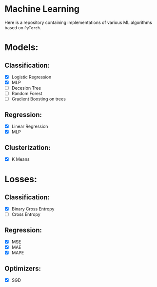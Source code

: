 # Machine Learning
Here is a repository containing implementations of various ML algorithms based on `PyTorch`.

# Models:

## Classification:
- [x] Logistic Regression
- [x] MLP
- [ ] Decesion Tree
- [ ] Random Forest
- [ ] Gradient Boosting on trees

## Regression:
- [x] Linear Regression
- [x] MLP

## Clusterization:
- [x] K Means

# Losses:

## Classification:
- [x] Binary Cross Entropy
- [ ] Cross Entropy

## Regression:
- [x] MSE
- [x] MAE
- [x] MAPE

## Optimizers:
- [x] SGD